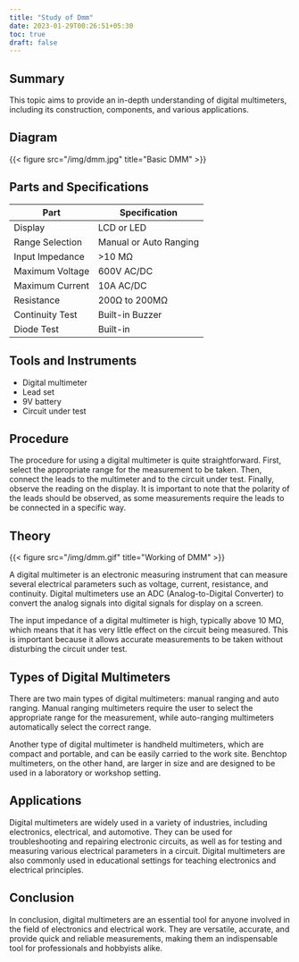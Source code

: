 ```yaml
---
title: "Study of Dmm"
date: 2023-01-29T00:26:51+05:30
toc: true
draft: false
---
```


## Summary 

This topic aims to provide an in-depth understanding of digital multimeters, including its construction, components, and various applications.

## Diagram

{{< figure src="/img/dmm.jpg" title="Basic DMM" >}}

## Parts and Specifications 

| Part | Specification |
|------|---------------|
| Display | LCD or LED |
| Range Selection | Manual or Auto Ranging |
| Input Impedance | >10 MΩ |
| Maximum Voltage | 600V AC/DC |
| Maximum Current | 10A AC/DC |
| Resistance | 200Ω to 200MΩ |
| Continuity Test | Built-in Buzzer |
| Diode Test | Built-in |

## Tools and Instruments

- Digital multimeter
- Lead set
- 9V battery
- Circuit under test

## Procedure

The procedure for using a digital multimeter is quite straightforward. First, select the appropriate range for the measurement to be taken. Then, connect the leads to the multimeter and to the circuit under test. Finally, observe the reading on the display. It is important to note that the polarity of the leads should be observed, as some measurements require the leads to be connected in a specific way.

## Theory
{{< figure src="/img/dmm.gif" title="Working of DMM" >}}

A digital multimeter is an electronic measuring instrument that can measure several electrical parameters such as voltage, current, resistance, and continuity. Digital multimeters use an ADC (Analog-to-Digital Converter) to convert the analog signals into digital signals for display on a screen. 

The input impedance of a digital multimeter is high, typically above 10 MΩ, which means that it has very little effect on the circuit being measured. This is important because it allows accurate measurements to be taken without disturbing the circuit under test.

## Types of Digital Multimeters

There are two main types of digital multimeters: manual ranging and auto ranging. Manual ranging multimeters require the user to select the appropriate range for the measurement, while auto-ranging multimeters automatically select the correct range. 

Another type of digital multimeter is handheld multimeters, which are compact and portable, and can be easily carried to the work site. Benchtop multimeters, on the other hand, are larger in size and are designed to be used in a laboratory or workshop setting.

## Applications

Digital multimeters are widely used in a variety of industries, including electronics, electrical, and automotive. They can be used for troubleshooting and repairing electronic circuits, as well as for testing and measuring various electrical parameters in a circuit. Digital multimeters are also commonly used in educational settings for teaching electronics and electrical principles.

## Conclusion

In conclusion, digital multimeters are an essential tool for anyone involved in the field of electronics and electrical work. They are versatile, accurate, and provide quick and reliable measurements, making them an indispensable tool for professionals and hobbyists alike.
